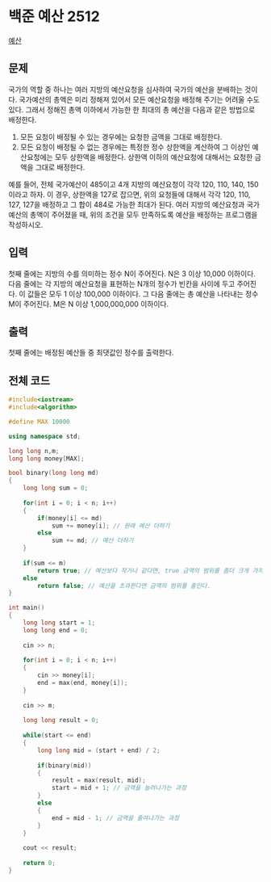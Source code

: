 # 백준 예산 2512
[예산](https://www.acmicpc.net/problem/2512)

## 문제

국가의 역할 중 하나는 여러 지방의 예산요청을 심사하여 국가의 예산을 분배하는 것이다. 국가예산의 총액은 미리 정해져 있어서 모든 예산요청을 배정해 주기는 어려울 수도 있다. 그래서 정해진 총액 이하에서 가능한 한 최대의 총 예산을 다음과 같은 방법으로 배정한다.

  1. 모든 요청이 배정될 수 있는 경우에는 요청한 금액을 그대로 배정한다.
  2. 모든 요청이 배정될 수 없는 경우에는 특정한 정수 상한액을 계산하여 그 이상인 예산요청에는 모두 상한액을 배정한다. 상한액 이하의 예산요청에 대해서는 요청한 금액을 그대로 배정한다. 

예를 들어, 전체 국가예산이 485이고 4개 지방의 예산요청이 각각 120, 110, 140, 150이라고 하자. 이 경우, 상한액을 127로 잡으면, 위의 요청들에 대해서 각각 120, 110, 127, 127을 배정하고 그 합이 484로 가능한 최대가 된다. 
여러 지방의 예산요청과 국가예산의 총액이 주어졌을 때, 위의 조건을 모두 만족하도록 예산을 배정하는 프로그램을 작성하시오.

## 입력

첫째 줄에는 지방의 수를 의미하는 정수 N이 주어진다. N은 3 이상 10,000 이하이다. 다음 줄에는 각 지방의 예산요청을 표현하는 N개의 정수가 빈칸을 사이에 두고 주어진다. 이 값들은 모두 1 이상 100,000 이하이다. 그 다음 줄에는 총 예산을 나타내는 정수 M이 주어진다. M은 N 이상 1,000,000,000 이하이다. 

## 출력
첫째 줄에는 배정된 예산들 중 최댓값인 정수를 출력한다. 

## 전체 코드


```c++
#include<iostream>
#include<algorithm>

#define MAX 10000

using namespace std;

long long n,m;
long long money[MAX];

bool binary(long long md)
{
	long long sum = 0;
	
	for(int i = 0; i < n; i++)
	{
		if(money[i] <= md)
			sum += money[i]; // 원래 예산 더하기
		else
			sum += md; // 예산 더하기
	}
	
	if(sum <= m)
		return true; // 예산보다 작거나 같다면, true 금액의 범위를 좀더 크게 가져간다.
	else
		return false; // 예산을 초과한다면 금액의 범위를 줄인다.
}

int main()
{
	long long start = 1;
	long long end = 0;
	
	cin >> n;
	
	for(int i = 0; i < n; i++)
	{
		cin >> money[i];
		end = max(end, money[i]);
	}
	
	cin >> m;
	
	long long result = 0;
	
	while(start <= end)
	{
		long long mid = (start + end) / 2;
		
		if(binary(mid))
		{
			result = max(result, mid);
			start = mid + 1; // 금액을 늘려나가는 과정
		}
		else
		{
			end = mid - 1; // 금액을 줄여나가는 과정
		}
	}
	
	cout << result;
	
	return 0;
}
```
